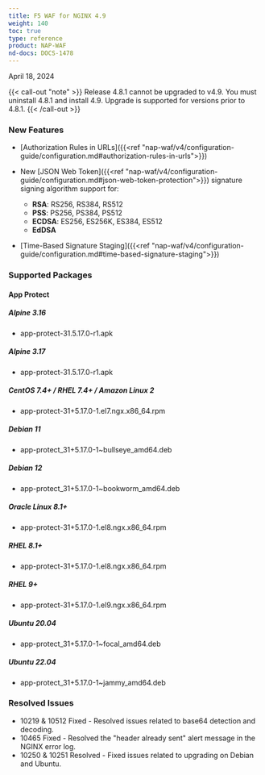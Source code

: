 ```yaml
---
title: F5 WAF for NGINX 4.9
weight: 140
toc: true
type: reference
product: NAP-WAF
nd-docs: DOCS-1478
---
```


April 18, 2024

{{< call-out "note" >}}
Release 4.8.1 cannot be upgraded to v4.9.  You must uninstall 4.8.1 and install 4.9.  Upgrade is supported for versions prior to 4.8.1.
{{< /call-out >}}

### New Features

- [Authorization Rules in URLs]({{<ref "nap-waf/v4/configuration-guide/configuration.md#authorization-rules-in-urls">}})
- New [JSON Web Token]({{<ref "nap-waf/v4/configuration-guide/configuration.md#json-web-token-protection">}}) signature signing algorithm support for:

    - **RSA**: RS256, RS384, RS512
    - **PSS**: PS256, PS384, PS512
    - **ECDSA**: ES256, ES256K, ES384, ES512
    - **EdDSA**
- [Time-Based Signature Staging]({{<ref "nap-waf/v4/configuration-guide/configuration.md#time-based-signature-staging">}})

### Supported Packages

#### App Protect

##### Alpine 3.16

- app-protect-31.5.17.0-r1.apk

##### Alpine 3.17

- app-protect-31.5.17.0-r1.apk

##### CentOS 7.4+ / RHEL 7.4+ / Amazon Linux 2

- app-protect-31+5.17.0-1.el7.ngx.x86_64.rpm

##### Debian 11

- app-protect_31+5.17.0-1~bullseye_amd64.deb

##### Debian 12

- app-protect_31+5.17.0-1~bookworm_amd64.deb

##### Oracle Linux 8.1+

- app-protect-31+5.17.0-1.el8.ngx.x86_64.rpm

##### RHEL 8.1+

- app-protect-31+5.17.0-1.el8.ngx.x86_64.rpm

##### RHEL 9+

- app-protect-31+5.17.0-1.el9.ngx.x86_64.rpm

##### Ubuntu 20.04

- app-protect_31+5.17.0-1~focal_amd64.deb

##### Ubuntu 22.04

- app-protect_31+5.17.0-1~jammy_amd64.deb


### Resolved Issues

- 10219 & 10512 Fixed -  Resolved issues related to base64 detection and decoding.
- 10465 Fixed - Resolved the "header already sent" alert message in the NGINX error log.
- 10250 & 10251 Resolved - Fixed issues related to upgrading on Debian and Ubuntu.